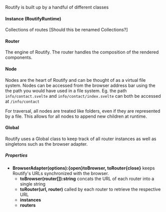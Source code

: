 <script>
    const open = '{'
    const close = '}'
</script>

<!-- routify:meta status="draft" -->


Routify is built up by a handful of different classes

#### Instance (RoutifyRuntime)
Collections of routes
[Should this be renamed Collections?]

#### Router
The engine of Routify. The router handles the composition of the rendered components.

#### Node
Nodes are the heart of Routify and can be thought of as a virtual file system. Nodes can be accessed from the browser address bar using the the path you would have used in a file system. Eg. the path `info/contact.svelte` and `info/contact/index.svelte` can both be accessed at `/info/contact`


For traversal, all nodes are treated like folders, even if they are represented by a file. This allows for all nodes to append new children at runtime.

#### Global
Routify uses a Global class to keep track of all router instances as well as singletons such as the browser adapter.

##### Properties
- **BrowserAdapter(options):{open}toBrowser, toRouter{close}** keeps Routify's URLs synchronized with the browser.
    - **toBrowser(router[]):string** concats the URL of each router into a single string
    - **toRouter(url, router)** called by each router to retrieve the respective URL
    - **instances** 
    - **routers**